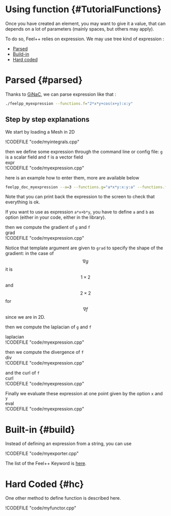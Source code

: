 Using function {#TutorialFunctions}
=====================



Once you  have created an element, you may want to give it a value, that can depends on a lot of parameters (mainly spaces, but others may apply).

To do so, Feel++ relies on expression.
We may use tree kind of expression :

- [Parsed](#parsed)
- [Build-in](#build)
- [Hard coded](#hc)


# Parsed {#parsed}

Thanks to [GiNaC](http://www.ginac.de), we can parse expression like that :
```sh
./feelpp_myexpression --functions.f="2*x*y+cos(x+y):x:y"
```

Step by step explanations
------------

We start by loading a Mesh in 2D

!CODEFILE "code/myintegrals.cpp"

then we define some expression through the command line or config file: `g`  is a scalar field and `f`  is a vector field   
expr   
!CODEFILE "code/myexpression.cpp"   


here is an example how to enter them, more are available below
```bash
feelpp_doc_myexpression --a=3 --functions.g="a*x*y:x:y:a" --functions.f="{sin(pi*x),cos(pi*y)}:x:y"
```

Note that you can print back the expression to the screen to check that everything is ok.

If you want to use as expression `a*x+b*y`, you have to define `a` and `b` as option (either in your code, either in the library).

then we compute the gradient of `g`  and `f`   
grad   
!CODEFILE "code/myexpression.cpp" 

Notice that template argument are given to `grad`  to specify the shape of the
gradient: in the case of $$\nabla g$$ it is $$1\times2$$ and  $$2\times 2$$ for $$\nabla f$$ since we are in 2D.

then we compute the laplacian of `g`  and `f`   

laplacian   
!CODEFILE "code/myexpression.cpp"   


then we compute the divergence of `f`   
div   
!CODEFILE "code/myexpression.cpp" 

and the curl of `f`   
curl   
!CODEFILE "code/myexpression.cpp" 

Finally we evaluate these expression at one point given by the option `x`  and `y`   
eval   
!CODEFILE "code/myexpression.cpp"   


# Built-in {#build}

Instead of defining an expression from a string, you can use

!CODEFILE "code/myexporter.cpp"

The list of the Feel++ Keyword is [here](Keywords.html).

# Hard Coded {#hc}

One other method to define function is described here.

!CODEFILE "code/myfunctor.cpp"
